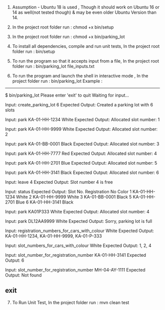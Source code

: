 1. Assumption - Ubuntu 18 is used , Though it should work on Ubuntu 16 or 14 as well(not tested though) & may be even older Ubuntu Version than 14.
2. In the project root folder run : chmod +x bin/setup
3. In the project root folder run : chmod +x bin/parking_lot 
4. To install all dependencies, compile and run unit tests, In the project root folder run :  bin/setup 
5. To run the program so that it accepts input from a file, In the project root folder run :  bin/parking_lot file_inputs.txt 

6. To run the program and launch the shell in interactive mode , In the project folder run :  bin/parking_lot
Example : 
-------------------------------------------
$ bin/parking_lot
Please enter 'exit' to quit
Waiting for input...


Input:
create_parking_lot 6
Expected Output:
Created a parking lot with 6 slots

Input:
park KA-01-HH-1234 White
Expected Output:
Allocated slot number: 1

Input:
park KA-01-HH-9999 White
Expected Output:
Allocated slot number: 2

Input:
park KA-01-BB-0001 Black
Expected Output:
Allocated slot number: 3

Input:
park KA-01-HH-7777 Red
Expected Output:
Allocated slot number: 4

Input:
park KA-01-HH-2701 Blue
Expected Output:
Allocated slot number: 5

Input:
park KA-01-HH-3141 Black
Expected Output:
Allocated slot number: 6

Input:
leave 4
Expected Output:
Slot number 4 is free

Input:
status
Expected Output:
Slot No. Registration No Color
1 KA-01-HH-1234 White
2 KA-01-HH-9999 White
3 KA-01-BB-0001 Black
5 KA-01-HH-2701 Blue
6 KA-01-HH-3141 Black

Input:
park KA­01­P­333 White
Expected Output:
Allocated slot number: 4

Input:
park DL­12­AA­9999 White
Expected Output:
Sorry, parking lot is full

Input:
registration_numbers_for_cars_with_colour White
Expected Output:
KA-01-HH-1234, KA-01-HH-9999, KA-01-P-333

Input:
slot_numbers_for_cars_with_colour White
Expected Output:
1, 2, 4

Input:
slot_number_for_registration_number KA-01-HH-3141
Expected Output:
6

Input:
slot_number_for_registration_number MH-04-AY-1111
Expected Output:
Not found

exit
-------------------------------------------

7. To Run Unit Test, In the project folder run : mvn clean test
